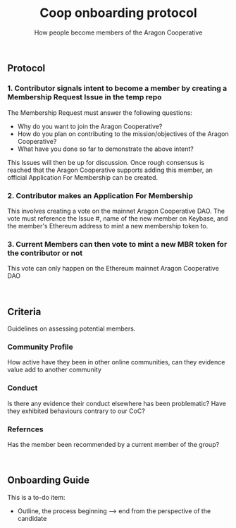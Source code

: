<h1 align='center'> Coop onboarding protocol</h1>
<p align='center'>How people become members of the Aragon Cooperative</p>

<br>

## Protocol

### 1. Contributor signals intent to become a member by creating a Membership Request Issue in the temp repo

The Membership Request must answer the following questions:
- Why do you want to join the Aragon Cooperative?
- How do you plan on contributing to the mission/objectives of the Aragon Cooperative?
- What have you done so far to demonstrate the above intent?

This Issues will then be up for discussion. Once rough consensus is reached that the Aragon Cooperative supports adding this member, an official Application For Membership can be created.

### 2. Contributor makes an Application For Membership

This involves creating a vote on the mainnet Aragon Cooperative DAO. The vote must reference the Issue #, name of the new member on Keybase, and the member's Ethereum address to mint a new membership token to.

### 3. Current Members can then vote to mint a new MBR token for the contributor or not

This vote can only happen on the Ethereum mainnet Aragon Cooperative DAO

<br>

## Criteria

Guidelines on assessing potential members.


### Community Profile 

How active have they been in other online communities, can they evidence value add to another community

### Conduct 
 
Is there any evidence their conduct elsewhere has been problematic? Have they exhibited behaviours contrary to our CoC?


### Refernces

Has the member been recommended by a current member of the group?

<br>

## Onboarding Guide

This is a to-do item:
- Outline, the process beginning --> end from the perspective of the candidate

<br>
